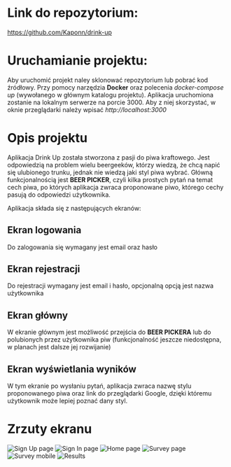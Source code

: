 # Link do repozytorium:

<https://github.com/Kaponn/drink-up>

# Uruchamianie projektu:

Aby uruchomić projekt naley sklonować repozytorium lub pobrać kod źródłowy.
Przy pomocy narzędzia **Docker** oraz polecenia _docker-compose up_ (wywołanego w głównym katalogu projektu).
Aplikacja uruchomiona zostanie na lokalnym serwerze na porcie 3000.
Aby z niej skorzystać, w oknie przeglądarki należy wpisać _http://localhost:3000_

# Opis projektu

Aplikacja Drink Up została stworzona z pasji do piwa kraftowego.
Jest odpowiedzią na problem wielu beergeeków, którzy wiedzą, że chcą napić się ulubionego trunku, jednak nie wiedzą jaki styl piwa wybrać. Główną funkcjonalnością jest **BEER PICKER**, czyli kilka prostych pytań na temat cech piwa, po których aplikacja zwraca proponowane piwo, którego cechy pasują do odpowiedzi użytkownika.

Aplikacja składa się z następujących ekranów:

## Ekran logowania

Do zalogowania się wymagany jest email oraz hasło

## Ekran rejestracji

Do rejestracji wymagany jest email i hasło, opcjonalną opcją jest nazwa użytkownika

## Ekran główny

W ekranie głównym jest możliwość przejścia do **BEER PICKERA** lub do polubionych przez użytkownika piw (funkcjonalność jeszcze niedostępna, w planach jest dalsze jej rozwijanie)

## Ekran wyświetlania wyników

W tym ekranie po wysłaniu pytań, aplikacja zwraca nazwę stylu proponowanego piwa oraz link do przeglądarki Google, dzięki któremu użytkownik może lepiej poznać dany styl.

# Zrzuty ekranu

![Sign Up page](./frontend/src/assets/img/signup.png)
![Sign In page](./frontend/src/assets/img/signin.png)
![Home page](./frontend/src/assets/img/home.png)
![Survey page](./frontend/src/assets/img/survey.png)
![Survey mobile](./frontend/src/assets/img/survey2.png)
![Results](./frontend/src/assets/img/result.png)
